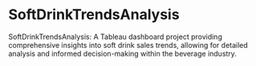 # SoftDrinkTrendsAnalysis
SoftDrinkTrendsAnalysis: A Tableau dashboard project providing comprehensive insights into soft drink sales trends, allowing for detailed analysis and informed decision-making within the beverage industry.
